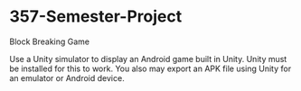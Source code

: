 # 357-Semester-Project
Block Breaking Game

Use a Unity simulator to display an Android game built in Unity. Unity must be installed for this to work. You also may export an APK file using Unity for an emulator or Android device.

